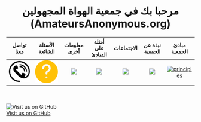 
# <center> مرحبا بك في جمعية الهواة المجهولين <br>(AmateursAnonymous.org) </center>


تواصل معنا  | الأسئلة الشائعة | معلومات أخرى             |  أمثلة على المبادئ             |  الاجتماعات             |  نبذة عن الجمعية             |  مبادئ الجمعية|
:-------------------------:|:-------------------------:|:-------------------------:|:-------------------------:|:-------------------------:|:-------------------------:|:-------------------------:
[![](https://raw.githubusercontent.com/MohamedGElsharkawy/amateursanonymous.github.io/main/assets/contact.png)](https://amateursanonymous.github.io/contact-us)   | [![](https://raw.githubusercontent.com/MohamedGElsharkawy/amateursanonymous.github.io/main/assets/faq_162.png)](https://amateursanonymous.github.io/faq)   |![](https://github.com/amateursanonymous/amateursanonymous.github.io/blob/main/assets/empower-162.png?raw=true)  |  [![](https://raw.githubusercontent.com/amateursanonymous/amateursanonymous.github.io/main/assets/innovative-162.png)](https://amateursanonymous.github.io/principles-examples)  |  [![](https://raw.githubusercontent.com/amateursanonymous/amateursanonymous.github.io/main/assets/meeting-162.png)](https://amateursanonymous.github.io/meetings)  |  [![](https://raw.githubusercontent.com/amateursanonymous/amateursanonymous.github.io/main/assets/About-Us-162.png)](https://amateursanonymous.github.io/about-us)  |  [![principles](https://raw.githubusercontent.com/amateursanonymous/amateursanonymous.github.io/main/assets/principle-162-2.png)](https://amateursanonymous.github.io/principles)


<br><br>
![Visit us on GitHub](https://raw.githubusercontent.com/amateursanonymous/amateursanonymous.github.io/main/assets/GitHub-logo-100.png)<br>
[Visit us on GitHub](https://github.com/amateursanonymous/amateursanonymous.github.io)








